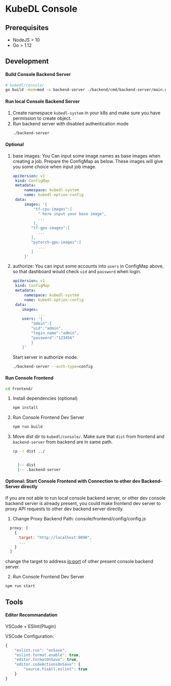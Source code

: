 # KubeDL Console

## Prerequisites

- NodeJS > 10
- Go > 1.12

## Development

#### Build Console Backend Server
```bash
# kubedl/console/
go build -mod=mod -o backend-server ./backend/cmd/backend-server/main.go
```

#### Run local Console Backend Server

1. Create namespace `kubedl-system` in your k8s and make sure you have permission to create object.
2. Run backend server with disabled authentication mode
    ```bash
    ./backend-server
    ```
#### Optional
1. base images: You Can input some image names as base images when creating a job.
   Prepare the ConfigMap as below. These images will give you some choice when input job image.
    ``` yaml
    apiVersion: v1
     kind: ConfigMap
     metadata:
         namespace: kubedl-system
         name: kubedl-option-config
     data:
         images: '{
             "tf-cpu-images":[
               " here input your base image",
               ...
             ],
            "tf-gpu-images":[
               ...
            ],
            "pytorch-gpu-images":[
               ...
            ]
         }'
    ```
2. authorize: You can input some accounts into `users` in ConfigMap above, so that dashboard would check `uid` and `password` when login.
    ``` yaml
    apiVersion: v1
     kind: ConfigMap
     metadata:
         namespace: kubedl-system
         name: kubedl-option-config
     data:
        images: 
               ...
        users: '{
            "admin":{
            "uid":"admin",
            "login_name":"admin",
            "password":"123456"
            }
        }'
    ```
   Start server in authorize mode.
    ```bash
    ./backend-server --auth-type=config
    ```
#### Run Console Frontend

```bash
cd frontend/
```

1. Install dependencies (optional)
    ```bash
    npm install
    ```
2. Run Console Frontend Dev Server
    ```bash
    npm run build
    ```
3. Move dist dir to `kubedl/console/`. Make sure that `dist` from frontend and `backend-server` from backend are in same path.
    ```bash
    cp -r dist ../
   
   
      |-- dist
      |-- .backend-server
    ```
#### Optional: Start Console Frontend with Connection to other dev Backend-Server directly
If you are not able to run local console backend server, or other dev console backend server is already present, you could make frontend dev server to proxy API requests to other dev backend server directly.

1. Change Proxy Backend
Path: console/frontend/config/config.js
```javascript
  proxy: [
    {
      target: "http://localhost:9090",
      ...
    }
  ]

```
change the target to address <ip:port> of other present console backend server.


2. Run Console Frontend Dev Server
```bash
npm run start
```

## Tools

#### Editor Recommandation

VSCode + ESlint(Plugin)

VSCode Configuration:
```javascript
{
    "eslint.run": "onSave",
    "eslint.format.enable": true,
    "editor.formatOnSave": true,
    "editor.codeActionsOnSave": {
        "source.fixAll.eslint": true
    }
}
```